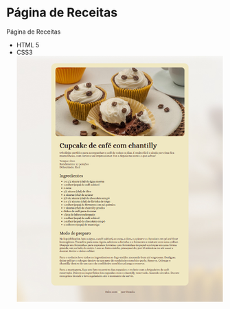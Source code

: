 # Página de Receitas
Página de Receitas
* HTML 5
* CSS3
![Imagem do projeto final](./assets/Screenshot_1.png)